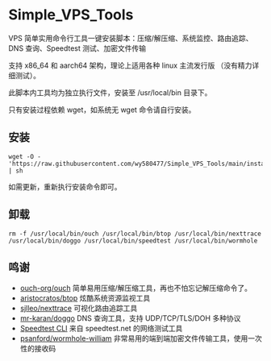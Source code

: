 # Simple_VPS_Tools

VPS 简单实用命令行工具一键安装脚本：压缩/解压缩、系统监控、路由追踪、DNS 查询、Speedtest 测试、加密文件传输

支持 x86_64 和 aarch64 架构，理论上适用各种 linux 主流发行版 （没有精力详细测试）。

此脚本内工具均为独立执行文件，安装至 /usr/local/bin 目录下。

只有安装过程依赖 wget，如系统无 wget 命令请自行安装。

## 安装

```console
wget -O - 'https://raw.githubusercontent.com/wy580477/Simple_VPS_Tools/main/install.sh' | sh
```

如需更新，重新执行安装命令即可。

## 卸载
```console
rm -f /usr/local/bin/ouch /usr/local/bin/btop /usr/local/bin/nexttrace /usr/local/bin/doggo /usr/local/bin/speedtest /usr/local/bin/wormhole
```

## 鸣谢

- [ouch-org/ouch](https://github.com/ouch-org/ouch) 简单易用压缩/解压缩工具，再也不怕忘记解压缩命令了。
- [aristocratos/btop](https://github.com/aristocratos/btop) 炫酷系统资源监视工具
- [sjlleo/nexttrace](https://github.com/sjlleo/nexttrace) 可视化路由追踪工具
- [mr-karan/doggo](https://github.com/mr-karan/doggo) DNS 查询工具，支持 UDP/TCP/TLS/DOH 多种协议
- [Speedtest CLI](https://www.speedtest.net/apps/cli) 来自 speedtest.net 的网络测试工具
- [psanford/wormhole-william](https://github.com/psanford/wormhole-william) 非常易用的端到端加密文件传输工具，使用一次性的接收码

